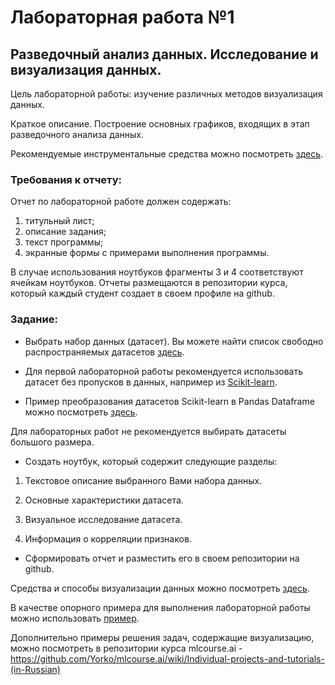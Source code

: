 # Лабораторная работа №1
## Разведочный анализ данных. Исследование и визуализация данных.
Цель лабораторной работы: изучение различных методов визуализация данных.

Краткое описание. Построение основных графиков, входящих в этап разведочного анализа данных.

Рекомендуемые инструментальные средства можно посмотреть [здесь](https://github.com/ugapanyuk/courses_current/wiki/IDE).

### Требования к отчету:
Отчет по лабораторной работе должен содержать:

1. титульный лист;
2. описание задания;
3. текст программы;
4. экранные формы с примерами выполнения программы.

В случае использования ноутбуков фрагменты 3 и 4 соответствуют ячейкам ноутбуков. Отчеты размещаются в репозитории курса, который каждый студент создает в своем профиле на github.

### Задание:
- Выбрать набор данных (датасет). Вы можете найти список свободно распространяемых датасетов [здесь](https://github.com/ugapanyuk/courses_current/wiki/DSLIST).

- Для первой лабораторной работы рекомендуется использовать датасет без пропусков в данных, например из [Scikit-learn](https://scikit-learn.org/stable/datasets/toy_dataset.html).

- Пример преобразования датасетов Scikit-learn в Pandas Dataframe можно посмотреть [здесь](https://github.com/ugapanyuk/courses_current/blob/main/notebooks/ds/sklearn_datasets.ipynb).

Для лабораторных работ не рекомендуется выбирать датасеты большого размера.

- Создать ноутбук, который содержит следующие разделы:

1. Текстовое описание выбранного Вами набора данных.

2. Основные характеристики датасета.

3. Визуальное исследование датасета.

4. Информация о корреляции признаков.

- Сформировать отчет и разместить его в своем репозитории на github.

Средства и способы визуализации данных можно посмотреть [здесь](https://github.com/ugapanyuk/courses_current/wiki/VISUAL).

В качестве опорного примера для выполнения лабораторной работы можно использовать [пример](https://github.com/ugapanyuk/courses_current/blob/main/notebooks/eda/eda_visualization.ipynb).

Дополнительно примеры решения задач, содержащие визуализацию, можно посмотреть в репозитории курса mlcourse.ai - https://github.com/Yorko/mlcourse.ai/wiki/Individual-projects-and-tutorials-(in-Russian)
